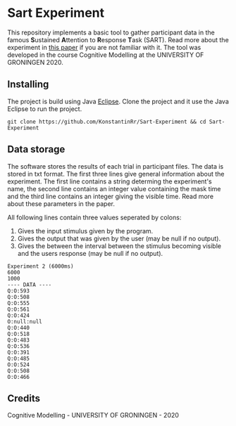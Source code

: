 # Sart Experiment

This repository implements a basic tool to gather participant data in the famous **S**ustained **A**ttention to **R**esponse **T**ask (SART).
Read more about the experiment in [this paper](https://www.sciencedirect.com/science/article/pii/B9780123757319500598)
if you are not familiar with it. The tool was developed in the course Cognitive Modelling at the UNIVERSITY OF GRONINGEN 2020.

## Installing
The project is build using Java [Eclipse](https://www.eclipse.org/downloads/packages/release/kepler/sr1/eclipse-ide-java-developers).
Clone the project and it use the Java Eclipse to run the project.
```
git clone https://github.com/KonstantinRr/Sart-Experiment && cd Sart-Experiment
```

## Data storage
The software stores the results of each trial in participant files. The data is stored in txt format.
The first three lines give general information about the experiment. The first line contains a string
determing the experiment's name, the second line contains an integer value containing the mask time
and the third line contains an integer giving the visible time. Read more about these parameters in
the paper.

All following lines contain three values seperated by colons:
1. Gives the input stimulus given by the program.
2. Gives the output that was given by the user (may be null if no output).
3. Gives the between the interval between the stimulus becoming visible and the users response
(may be null if no output).


```
Experiment 2 (6000ms)
6000
1000
---- DATA ----
Q:O:593
Q:O:508
Q:O:555
Q:O:561
Q:O:424
O:null:null
Q:O:440
Q:O:518
Q:O:483
Q:O:536
Q:O:391
Q:O:485
O:O:524
Q:O:508
O:O:466
```

## Credits
Cognitive Modelling - UNIVERSITY OF GRONINGEN - 2020
